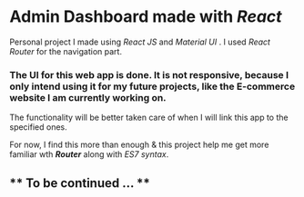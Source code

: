 # Admin Dashboard made with **_React_**

Personal project I made using _React JS_ and _Material UI_ . I used _React Router_ for the navigation part.

### The UI for this web app is done. It is not responsive, because I only intend using it for my future projects, like the E-commerce website I am currently working on.

The functionality will be better taken care of when I will link this app to the specified ones.

For now, I find this more than enough & this project help me get more familiar wth **_Router_** along with _ES7 syntax_.

## ** To be continued ... **
